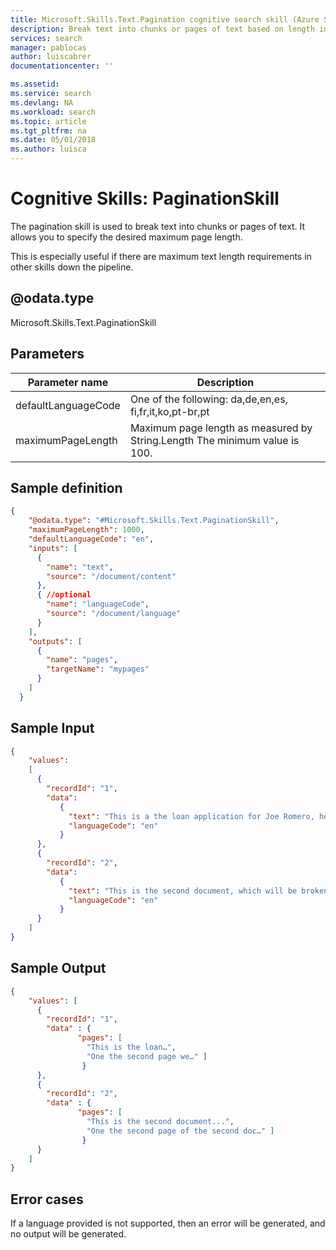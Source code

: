 ```yaml
---
title: Microsoft.Skills.Text.Pagination cognitive search skill (Azure Search) | Microsoft Docs
description: Break text into chunks or pages of text based on length in an Azure Search augmentation pipeline. 
services: search
manager: pablocas
author: luiscabrer
documentationcenter: ''

ms.assetid: 
ms.service: search
ms.devlang: NA
ms.workload: search
ms.topic: article
ms.tgt_pltfrm: na
ms.date: 05/01/2018
ms.author: luisca
---
```

#	Cognitive Skills: PaginationSkill

The pagination skill is used to break text into chunks or pages of text.  It allows you to specify the desired maximum page length.

This is especially useful if there are maximum text length requirements in other skills down the pipeline. 

## @odata.type  
Microsoft.Skills.Text.PaginationSkill 

## Parameters

| Parameter name	 | Description |
|--------------------|-------------|
| defaultLanguageCode	| One of the following: da,de,en,es, fi,fr,it,ko,pt-br,pt  |
| maximumPageLength	| Maximum page length as measured by String.Length The minimum value is 100. |

##	Sample definition

```json
{
    "@odata.type": "#Microsoft.Skills.Text.PaginationSkill",
    "maximumPageLength": 1000,
    "defaultLanguageCode": "en",
    "inputs": [
      {
        "name": "text",
        "source": "/document/content"
      },
      { //optional
        "name": "languageCode",
        "source": "/document/language"
      }
    ],
    "outputs": [
      {
        "name": "pages",
        "targetName": "mypages"
      }
    ]
  }

```
##	Sample Input

```json
{
    "values": 
    [
      {
        "recordId": "1",
        "data":
           {
             "text": "This is a the loan application for Joe Romero, he is a Microsoft employee who was born in Chile and then moved to Australia…",
             "languageCode": "en"
           }
      },
      {
        "recordId": "2",
        "data":
           {
             "text": "This is the second document, which will be broken into several pages...",
             "languageCode": "en"
           }
      }
    ]
}

```


##	Sample Output

```json
{
    "values": [
      {
        "recordId": "1",
        "data" : {
               "pages": [
                 "This is the loan…", 
                 "One the second page we…" ]
                }
      },
      {
        "recordId": "2",
        "data" : {
               "pages": [
                 "This is the second document...",
                 "One the second page of the second doc…" ]
                }
      }
    ]
}
```


## Error cases
If a language provided is not supported, then an error will be generated, and no output will be generated.
